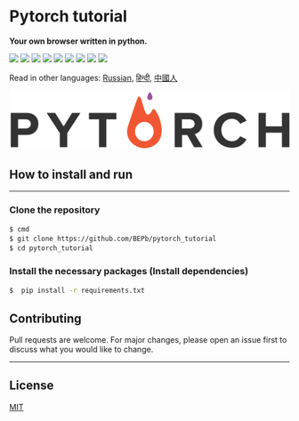 # Pytorch tutorial
<b> Your own browser written in python.</b>
<p>
  <img  src="https://img.shields.io/github/stars/BEPb/pytorch_tutorial" />
  <img src="https://img.shields.io/github/contributors/BEPb/pytorch_tutorial" />
  <img src="https://img.shields.io/github/last-commit/BEPb/pytorch_tutorial" />
  <img src="https://visitor-badge.laobi.icu/badge?page_id=BEPb.pytorch_tutorial" />
  <img src="https://img.shields.io/github/languages/count/BEPb/pytorch_tutorial" />
  <img src="https://img.shields.io/github/languages/top/BEPb/pytorch_tutorial" />

  <img src="https://img.shields.io/badge/license-MIT-blue.svg?color=f64152" />
  <img  src="https://img.shields.io/github/issues/BEPb/pytorch_tutorial" />
  <img  src="https://img.shields.io/github/issues-pr/BEPb/pytorch_tutorial" />
</p>


Read in other languages: [Russian](README.ru.md), [हिन्दी](README.hindi.md), [中國人](README.chinese.md)



![GUI](img/pytorch.png)



## How to install and run
____
### Clone the repository
 
```sh
$ cmd
$ git clone https://github.com/BEPb/pytorch_tutorial
$ cd pytorch_tutorial
```
 
### Install the necessary packages (Install dependencies)
```sh
$  pip install -r requirements.txt
```

## Contributing
Pull requests are welcome. For major changes, please open an issue first to discuss what you would like to change.
____

## License

[MIT](LICENSE.txt)
